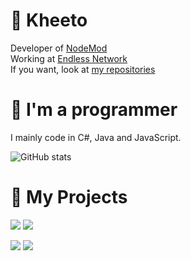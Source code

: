 # 📌 Kheeto
Developer of [NodeMod](https://github.com/NodeMod)<br>
Working at [Endless Network](https://github.com/Endless-Development)<br>
If you want, look at [my repositories](https://github.com/Kheeto?tab=repositories)<br>

# 🔎 I'm a programmer
I mainly code in C#, Java and JavaScript.

![GitHub stats](https://github-readme-stats.vercel.app/api?username=Kheeto&theme=dark&count_private=true&show_icons=true&cache_seconds=1800)

# 📢 My Projects
[![](https://github-readme-stats.vercel.app/api/pin/?username=Endless-Development&repo=EndlessBot&theme=dark)](https://github.com/Endless-Development/EndlessBot)
[![](https://github-readme-stats.vercel.app/api/pin/?username=NodeMod&repo=NodeMod-Official-Bot&theme=dark)](https://github.com/NodeMod/NodeMod-Official-Bot)

[![](https://github-readme-stats.vercel.app/api/pin/?username=NodeMod&repo=NodeMod&theme=dark)](https://github.com/NodeMod/NodeMod)
[![](https://github-readme-stats.vercel.app/api/pin/?username=NodeMod&repo=NodeMod-List&theme=dark)](https://github.com/NodeMod/NodeMod-List)
